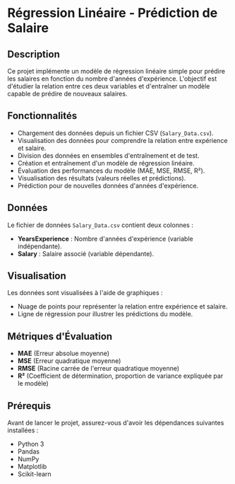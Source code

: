 # Régression Linéaire - Prédiction de Salaire  

## Description  
Ce projet implémente un modèle de régression linéaire simple pour prédire les salaires en fonction du nombre d'années d'expérience. L'objectif est d'étudier la relation entre ces deux variables et d'entraîner un modèle capable de prédire de nouveaux salaires.  

## Fonctionnalités  
- Chargement des données depuis un fichier CSV (`Salary_Data.csv`).  
- Visualisation des données pour comprendre la relation entre expérience et salaire.  
- Division des données en ensembles d'entraînement et de test.  
- Création et entraînement d'un modèle de régression linéaire.  
- Évaluation des performances du modèle (MAE, MSE, RMSE, R²).  
- Visualisation des résultats (valeurs réelles et prédictions).  
- Prédiction pour de nouvelles données d'années d'expérience.  

## Données  
Le fichier de données `Salary_Data.csv` contient deux colonnes :  
- **YearsExperience** : Nombre d'années d'expérience (variable indépendante).  
- **Salary** : Salaire associé (variable dépendante).  

## Visualisation  
Les données sont visualisées à l'aide de graphiques :  
- Nuage de points pour représenter la relation entre expérience et salaire.  
- Ligne de régression pour illustrer les prédictions du modèle.  

## Métriques d'Évaluation  
- **MAE** (Erreur absolue moyenne)  
- **MSE** (Erreur quadratique moyenne)  
- **RMSE** (Racine carrée de l'erreur quadratique moyenne)  
- **R²** (Coefficient de détermination, proportion de variance expliquée par le modèle)  

## Prérequis  
Avant de lancer le projet, assurez-vous d'avoir les dépendances suivantes installées :  
- Python 3
- Pandas  
- NumPy  
- Matplotlib  
- Scikit-learn  
